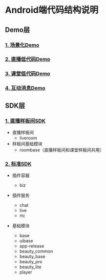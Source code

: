 # Android端代码结构说明



## Demo层

### [1. 场景化Demo](Demo/scene-demo)

### [2. 直播低代码Demo](Demo/liveroom-demo)

### [3. 课堂低代码Demo](Demo/classroom-demo)

### [4. 互动消息Demo](Demo/chatroom-demo)



## SDK层

### [1. 直播样板间SDK](SDK/liveroom)

* 直播样板间
  * liveroom
* 样板间基础模块
  * roombase（直播样板间和课堂样板间共用）

### [2. 标准SDK](SDK/biz)

* 插件容器
  * biz

* 插件服务
  * chat
  * live
  * rtc

* 基础模块
  * base
  * uibase
  * app-release
  * beauty_common
  * beauty_base
  * beauty_pro
  * beauty_lite
  * player

